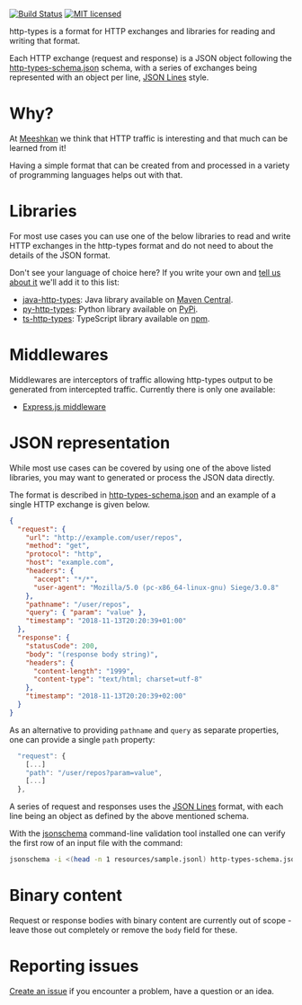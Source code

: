 [![Build Status](https://github.com/Meeshkan/http-types/workflows/CI/badge.svg)](https://github.com/Meeshkan/http-types/actions?query=workflow%3A%22CI%22)
[![MIT licensed](http://img.shields.io/:license-MIT-blue.svg)](LICENSE.txt)

http-types is a format for HTTP exchanges and libraries for reading and writing that format.

Each HTTP exchange (request and response) is a JSON object following the [http-types-schema.json](http-types-schema.json) schema, with a series of exchanges being represented with an object per line, [JSON Lines](http://jsonlines.org/) style.

# Why?
At [Meeshkan](https://www.meeshkan.com/) we think that HTTP traffic is interesting and that much can be learned from it!

Having a simple format that can be created from and processed in a variety of programming languages helps out with that.

# Libraries
For most use cases you can use one of the below libraries to read and write HTTP exchanges in the http-types format and do not need to about the details of the JSON format.

Don't see your language of choice here? If you write your own and [tell us about it](https://github.com/Meeshkan/http-types/issues/new) we'll add it to this list:

- [java-http-types](https://github.com/Meeshkan/java-http-types): Java library available on [Maven Central](https://search.maven.org/artifact/com.meeshkan/http-types).
- [py-http-types](https://github.com/Meeshkan/py-http-types): Python library available on [PyPi](https://pypi.org/project/http-types/).
- [ts-http-types](https://github.com/Meeshkan/ts-http-types): TypeScript library available on [npm](https://www.npmjs.com/package/http-types).

# Middlewares
Middlewares are interceptors of traffic allowing http-types output to be generated from intercepted traffic. Currently there is only one available:

- [Express.js middleware](https://github.com/Meeshkan/express-middleware/)


# JSON representation
While most use cases can be covered by using one of the above listed libraries, you may want to generated or process the JSON data directly.

The format is described in [http-types-schema.json](http-types-schema.json) and an example of a single HTTP exchange is given below.

```json
{
  "request": {
    "url": "http://example.com/user/repos",
    "method": "get",
    "protocol": "http",
    "host": "example.com",
    "headers": {
      "accept": "*/*",
      "user-agent": "Mozilla/5.0 (pc-x86_64-linux-gnu) Siege/3.0.8"
    },
    "pathname": "/user/repos",
    "query": { "param": "value" },
    "timestamp": "2018-11-13T20:20:39+01:00"
  },
  "response": {
    "statusCode": 200,
    "body": "(response body string)",
    "headers": {
      "content-length": "1999",
      "content-type": "text/html; charset=utf-8"
    },
    "timestamp": "2018-11-13T20:20:39+02:00"
  }
}
```

As an alternative to providing `pathname` and `query` as separate properties, one can provide a single `path` property:

```js
  "request": {
    [...]
    "path": "/user/repos?param=value",
    [...]
  },

```

A series of request and responses uses the [JSON Lines](http://jsonlines.org/) format, with each line being an object as defined by the above mentioned schema.

With the [jsonschema](https://python-jsonschema.readthedocs.io/) command-line validation tool installed one can verify the first row of an input file with the command:

```sh
jsonschema -i <(head -n 1 resources/sample.jsonl) http-types-schema.json
```

# Binary content
Request or response bodies with binary content are currently out of scope - leave those out completely or remove the `body` field for these.

# Reporting issues
[Create an issue](https://github.com/Meeshkan/http-types/issues) if you encounter a problem, have a question or an idea.
